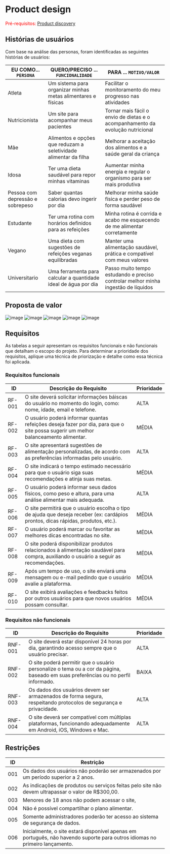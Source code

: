 # Product design

<span style="color:red">Pré-requisitos: <a href="02-Product-discovery.md"> Product discovery</a></span>

## Histórias de usuários

Com base na análise das personas, foram identificadas as seguintes histórias de usuários:

|EU COMO... `PERSONA`| QUERO/PRECISO ... `FUNCIONALIDADE` |PARA ... `MOTIVO/VALOR`                 |
|--------------------|------------------------------------|----------------------------------------|
| Atleta | 	Um sistema para organizar minhas metas alimentares e físicas | Facilitar o monitoramento do meu progresso nas atividades |
| Nutricionista | 	Um site para acompanhar meus pacientes | Tornar mais fácil o envio de dietas e o acompanhamento da evolução nutricional |
| Mãe | 	Alimentos e opções que reduzam a seletividade alimentar da filha | Melhorar a aceitação dos alimentos e a saúde geral da criança |
| Idosa | Ter uma dieta saudável para repor minhas vitaminas | Aumentar minha energia e regular o organismo para ser mais produtiva |
| Pessoa com depressão e sobrepeso | Saber quantas calorias devo ingerir por dia | Melhorar minha saúde física e perder peso de forma saudável |
| Estudante | Ter uma rotina com horários definidos para as refeições | Minha rotina é corrida e acabo me esquecendo de me alimentar corretamente |
| Vegano | Uma dieta com sugestões de refeições veganas equilibradas | Manter uma alimentação saudável, prática e compatível com meus valores |
| Universitario | 	Uma ferramenta para calcular a quantidade ideal de água por dia | Passo muito tempo estudando e preciso controlar melhor minha ingestão de líquidos |


## Proposta de valor

![image](https://github.com/user-attachments/assets/f59f3a3c-ab88-4967-b4dc-eba73f768321)
![image](https://github.com/user-attachments/assets/4725aca3-999a-4764-9070-2b7507eff875)
![image](https://github.com/user-attachments/assets/6e4f2b75-15f0-4be9-aa81-f843f7896ea4)
![image](https://github.com/user-attachments/assets/8759120d-6f54-40bc-a5c2-24c38571a892)
![image](https://github.com/user-attachments/assets/d961bbb9-e74a-449b-9ebb-2d2327a04997)

## Requisitos

As tabelas a seguir apresentam os requisitos funcionais e não funcionais que detalham o escopo do projeto. Para determinar a prioridade dos requisitos, aplique uma técnica de priorização e detalhe como essa técnica foi aplicada.

### Requisitos funcionais

| ID     | Descrição do Requisito                                   | Prioridade |
| ------ | ---------------------------------------------------------- | ---------- |
| RF-001 | O site deverá solicitar informações báiscas do usuário no momento do login, como: nome, idade, email e telefone. | ALTA |
| RF-002 | O usuário poderá informar quantas refeições deseja fazer por dia, para que o site possa sugerir um melhor balanceamento alimentar.  | MÉDIA |
| RF-003 | O site apresentará sugestões de alimentação personalizadas, de acordo com as preferências informadas pelo usuário. | ALTA | 
| RF-004 | O site indicará o tempo estimado necessário para que o usuário siga suas recomendações e atinja suas metas. | MÉDIA |
| RF-005 | O usuário poderá informar seus dados físicos, como peso e altura, para uma análise alimentar mais adequada. | ALTA |
| RF-006 | O site permitirá que o usuário escolha o tipo de ajuda que deseja receber (ex: cardápios prontos, dicas rápidas, produtos, etc.). | MÉDIA |
| RF-007 | O usuário poderá marcar ou favoritar as melhores dicas encontradas no site. | MÉDIA |
| RF-008 | O site poderá disponibilizar produtos relacionados à alimentação saudável para compra, auxiliando o usuário a seguir as recomendações. | MÉDIA |
| RF-009 | Após um tempo de uso, o site enviará uma mensagem ou e-mail pedindo que o usuário avalie a plataforma. | MÉDIA |
| RF-010 | O site exibirá avaliações e feedbacks feitos por outros usuários para que novos usuários possam consultar. | MÉDIA |
 
### Requisitos não funcionais

| ID      | Descrição do Requisito                                                              | Prioridade |
| ------- | ------------------------------------------------------------------------------------- | ---------- |
| RNF-001 | O site deverá estar disponível 24 horas por dia, garantindo acesso sempre que o usuário precisar. | ALTA   |
| RNF-002 | O site poderá permitir que o usuário personalize o tema ou a cor da página, baseado em suas preferências ou no perfil informado. | BAIXA |
| RNF-003 | Os dados dos usuários devem ser armazenados de forma segura, respeitando protocolos de segurança e privacidade. | ALTA |
| RNF-004 | O site deverá ser compatível com múltiplas plataformas, funcionando adequadamente em Android, iOS, Windows e Mac. | ALTA |

## Restrições

|ID| Restrição                                             |
|--|-------------------------------------------------------|
|001| Os dados dos usuários não poderão ser armazenados por um período superior a 2 anos. |
|002| As indicações de produtos ou serviços feitas pelo site não devem ultrapassar o valor de R$300,00. |
|003| Menores de 18 anos não podem acessar o site, |
|004| Não é possível compartilhar o plano alimentar. |
|005| Somente administradores poderão ter acesso ao sistema de segurança de dados. |
|006| Inicialmente, o site estará disponível apenas em português, não havendo suporte para outros idiomas no primeiro lançamento. |
